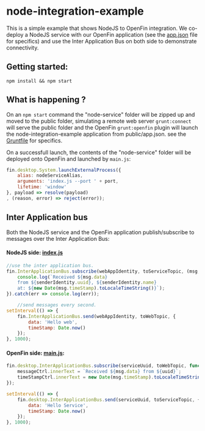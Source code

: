 # node-integration-example

This is a simple example that shows NodeJS to OpenFin integration. We co-deploy a NodeJS service with our OpenFin application (see the [app.json](public/app,json) file for specifics) and use the Inter Application Bus on both side to demonstrate connectivity.

## Getting started:

`npm install && npm start`

## What is happening ?
On an `npm start` command the "node-service" folder will be zipped up and moved to the public folder, simulating a remote web server `grunt:connect` will serve the public folder and the OpenFin `grunt:openfin` plugin will launch the node-integration-example application from public/app.json. see the [Gruntfile](Gruntfile.js) for specifics.

On a successfull launch, the contents of the "node-service" folder will be deployed onto OpenFin and launched by `main.js`: 

```javascript
fin.desktop.System.launchExternalProcess({
    alias: nodeServiceAlias,
    arguments: 'index.js --port ' + port,
    lifetime: 'window'
}, payload => resolve(payload)
, (reason, error) => reject(error));
``` 

## Inter Application bus

Both the NodeJS service and the OpenFin application publish/subscribe to messages over the Inter Application Bus: 

#### NodeJS side: [index.js](node-service/index.js)
```javascript
//use the inter application bus.
fin.InterApplicationBus.subscribe(webAppIdentity, toServiceTopic, (msg, senderIdentity) => {
    console.log(`Received ${msg.data}
    from ${senderIdentity.uuid}, ${senderIdentity.name}
    at: ${new Date(msg.timeStamp).toLocaleTimeString()}`);
}).catch(err => console.log(err));

    //send messages every second.
setInterval(() => {
    fin.InterApplicationBus.send(webAppIdentity, toWebTopic, {
        data: 'Hello web',
        timeStamp: Date.now()
    });
}, 1000);
```

#### OpenFin side: [main.js](public/main.js):
```javascript
fin.desktop.InterApplicationBus.subscribe(serviceUuid, toWebTopic, function(msg, uuid) {
    messageCtrl.innerText = `Received ${msg.data} from ${uuid}`;
    timeStampCtrl.innerText = new Date(msg.timeStamp).toLocaleTimeString();
});

setInterval(() => {
    fin.desktop.InterApplicationBus.send(serviceUuid, toServiceTopic, {
        data: 'Hello Service',
        timeStamp: Date.now()
    });
}, 1000);
```
